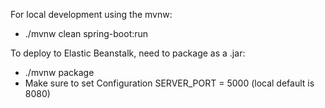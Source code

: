 For local development using the mvnw:
-  ./mvnw clean spring-boot:run

To deploy to Elastic Beanstalk, need to package as a .jar:
- ./mvnw package
- Make sure to set Configuration SERVER_PORT = 5000 (local default is 8080)
